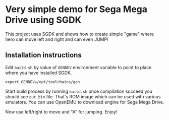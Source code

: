 # Very simple demo for Sega Mega Drive using SGDK

This project uses SGDK and shows how to create simple "game" where hero can move left and right and can even JUMP!

## Installation instructions

Edit `build.sh` by value of `GENDEV` environment variable to point to place where you have installed SGDK.

```
export GENDEV=/opt/toolchains/gen
```

Start build process by running `build.sh` once compilation succeed you should see `out.bin` file.
That's ROM image which can be used with various emulators. You can use OpenEMU to download engine for Sega Mega Drive.  

Now use left/right to move and "A" for jumping. Enjoy!
